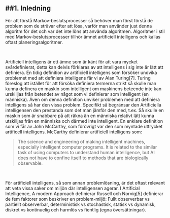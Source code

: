 ##1. Inledning
---


För att förstå Markov-beslutsprocesser så behöver man först förstå de problem som de strävar efter att lösa, varför man använder just denna algoritm för det och var det inte löns att använda algoritmen. Algoritmer i stil med Markov-beslutsprocesser tillhör ämnet artificiell intelligens och kallas oftast planeringsalgoritmer. 

<br />

Artificiell intelligens är ett ämne som är känt för att vara mycket svårdefinierat, detta kan delvis förklaras av att intelligens i sig inte är lätt att definiera. En tidig definition av artificiell intelligens som försöker undvika problemet med att definiera intelligens får vi av Alan Turing[7]. Turing föreslog att istället för att försöka definiera termerna strikt så skulle man kunna definera en maskin som intelligent om maskinens beteende inte kan urskilljas från betendet av något som vi definierar som intelligent (en människa). Även om denna definition unviker problemen med att definiera intelligens så har den vissa problem. Specifikt så begränsar den Artificiella intelligensen den prestanda som det man jämför den med, t.ex. Så skulle en maskin som är snabbare på att räkna än en människa relativt lätt kunna utskilljas från en människa och därmed inte intelligent. En enklare definition som vi får av John McCarthy, som förövrigt var den som myntade uttrycket artificell intelligens. McCarthy definierar artificiell intelligens som: 

>The science and engineering of making intelligent machines, especially intelligent computer programs. It is related to the similar task of using computers to understand human intelligence, but AI does not have to confine itself to methods that are biologically observable.

<br />

För artificiell intelligens, så som annan problemlösning, är det oftast relevant att veta vissa saker om miljön där intelligensen agerar. I Artificial Intelligence, A modern Approach definierar Russell och Norvig[5] definierar de fem faktorer som beskriver en problem-miljö: Fullt observerbar vs partiellt observerbar, deterministisk vs stochastisk, statisk vs dynamisk, diskret vs kontinuelig och harmlös vs fientlig (egna översättningar).

